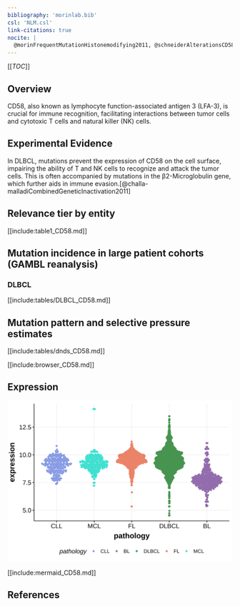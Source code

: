 ```yaml
---
bibliography: 'morinlab.bib'
csl: 'NLM.csl'
link-citations: true
nocite: |
  @morinFrequentMutationHistonemodifying2011, @schneiderAlterationsCD58Gene2015, @challa-malladiCombinedGeneticInactivation2011, 
---
```

[[_TOC_]]

## Overview

CD58, also known as lymphocyte function-associated antigen 3 (LFA-3), is crucial for immune recognition, facilitating interactions between tumor cells and cytotoxic T cells and natural killer (NK) cells. 

## Experimental Evidence

In DLBCL, mutations prevent the expression of CD58 on the cell surface, impairing the ability of T and NK cells to recognize and attack the tumor cells. 
This is often accompanied by mutations in the β2-Microglobulin gene, which further aids in immune evasion.[@challa-malladiCombinedGeneticInactivation2011]


## Relevance tier by entity

[[include:table1_CD58.md]]

## Mutation incidence in large patient cohorts (GAMBL reanalysis)

### DLBCL
[[include:tables/DLBCL_CD58.md]]

## Mutation pattern and selective pressure estimates

[[include:tables/dnds_CD58.md]]

[[include:browser_CD58.md]]

## Expression
![](images/gene_expression/CD58_by_pathology.svg)

[[include:mermaid_CD58.md]]

## References

<!-- ORIGIN: schneiderAlterationsCD58Gene2015a -->
<!-- DLBCL: morinFrequentMutationHistonemodifying2011 -->
<!-- PMBL: schneiderAlterationsCD58Gene2015a -->
